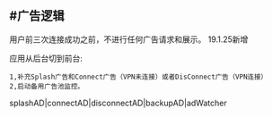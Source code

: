 


#广告逻辑
-
用户前三次连接成功之前，不进行任何广告请求和展示。 19.1.25新增


应用从后台切到前台:
    
	1,补充Splash广告和Connect广告（VPN未连接）或者DisConnect广告（VPN连接）
	2,启动备用广告池监控。
splashAD|connectAD|disconnectAD|backupAD|adWatcher
